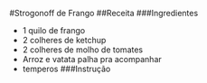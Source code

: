 #Strogonoff de Frango
##Receita
###Ingredientes
- 1 quilo de frango
- 2 colheres de ketchup
- 2 colheres de molho de tomates
- Arroz e vatata palha pra acompanhar
- temperos
###Instrução
